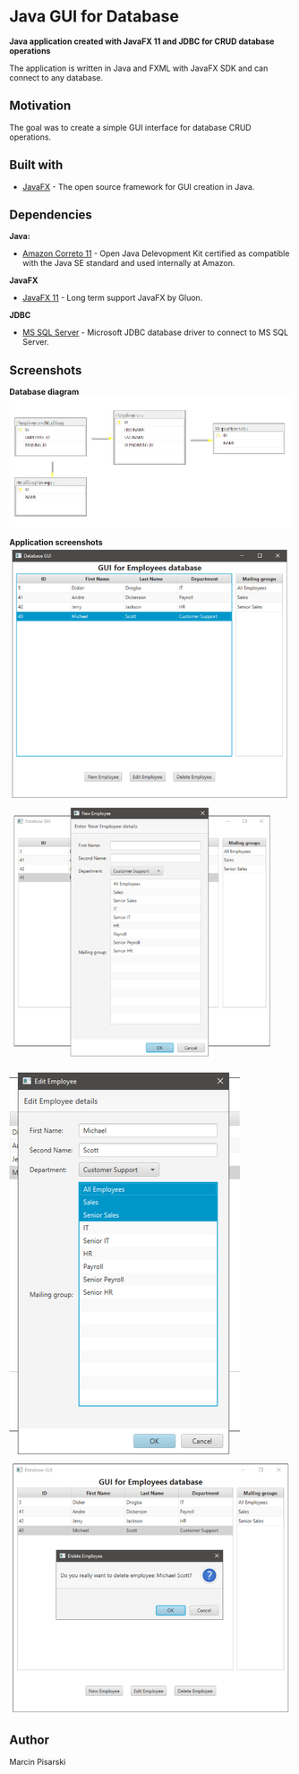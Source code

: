 # Java GUI for Database
**Java application created with JavaFX 11 and JDBC for CRUD database operations**

The application is written in Java and FXML with JavaFX SDK and can connect to any database.  

## Motivation
The goal was to create a simple GUI interface for database CRUD operations.

## Built with
* [JavaFX](https://openjfx.io/) - The open source framework for GUI creation in Java.

## Dependencies
**Java:**
* [Amazon Correto 11](https://docs.aws.amazon.com/corretto/latest/corretto-11-ug/downloads-list.html) - Open Java Delevopment Kit certified as compatible with the Java SE standard and used internally at Amazon.

**JavaFX**
* [JavaFX 11](https://docs.aws.amazon.com/corretto/latest/corretto-11-ug/downloads-list.html) - Long term support JavaFX by Gluon.

**JDBC**
* [MS SQL Server](https://docs.microsoft.com/en-us/sql/connect/jdbc/download-microsoft-jdbc-driver-for-sql-server?view=sql-server-ver15) -  Microsoft JDBC database driver to connect to MS SQL Server.

## Screenshots
**Database diagram**
![Database Diagram](screenshots/databaseDiagram.png "Database diagram")

**Application screenshots**
![Main Screen](screenshots/mainWindow.png "App main screen")
![Main Screen](screenshots/newWindow.png "App main screen") 
![Main Screen](screenshots/editWindow.png "App main screen") 
![Main Screen](screenshots/deleteWindow.png "App main screen") 

## Author
Marcin Pisarski
